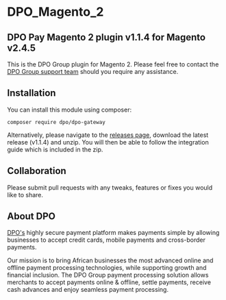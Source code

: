 # DPO_Magento_2
## DPO Pay Magento 2 plugin v1.1.4 for Magento v2.4.5

This is the DPO Group plugin for Magento 2. Please feel free to contact the [DPO Group support team](https://dpogroup.com/contact-us/) should you require any assistance.

## Installation

You can install this module using composer:

```console
composer require dpo/dpo-gateway
```

Alternatively, please navigate to the [releases page](https://github.com/DPO-Group/DPO_Magento_2/releases), download the latest release (v1.1.4) and unzip. You will then be able to follow the integration guide which is included in the zip.

## Collaboration

Please submit pull requests with any tweaks, features or fixes you would like to share.

## About DPO

[DPO's](https://dpogroup.com/) highly secure payment platform makes payments simple by allowing businesses to accept credit cards, mobile payments and cross-border payments.

Our mission is to bring African businesses the most advanced online and offline payment processing technologies, while supporting growth and financial inclusion. The DPO Group payment processing solution allows merchants to accept payments online & offline, settle payments, receive cash advances and enjoy seamless payment processing.
